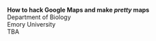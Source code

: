__How to hack Google Maps and make *pretty* maps__  
Department of Biology  
Emory University  
TBA

